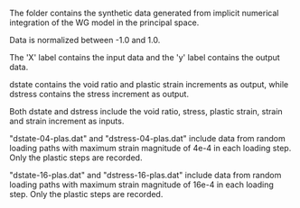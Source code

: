 The folder contains the synthetic data generated from implicit numerical integration of the WG model in the principal space.

Data is normalized between -1.0 and 1.0.

The 'X' label contains the input data and the 'y' label contains the output data.

dstate contains the void ratio and plastic strain increments as output, while dstress contains the stress increment as output.

Both dstate and dstress include the void ratio, stress, plastic strain, strain and strain increment as inputs.

"dstate-04-plas.dat" and "dstress-04-plas.dat" include data from random loading paths with maximum strain magnitude of 4e-4 in
each loading step. Only the plastic steps are recorded.

"dstate-16-plas.dat" and "dstress-16-plas.dat" include data from random loading paths with maximum strain magnitude of 16e-4 in
each loading step. Only the plastic steps are recorded.
